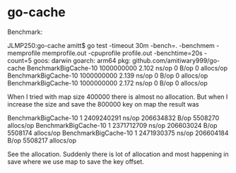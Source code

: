 # go-cache

Benchmark:

JLMP250:go-cache amitt$ go test -timeout 30m  -bench=.  -benchmem -memprofile memprofile.out -cpuprofile profile.out  -benchtime=20s -count=5
goos: darwin
goarch: arm64
pkg: github.com/amitiwary999/go-cache
BenchmarkBigCache-10    	1000000000	         2.102 ns/op	       0 B/op	       0 allocs/op
BenchmarkBigCache-10    	1000000000	         2.139 ns/op	       0 B/op	       0 allocs/op
BenchmarkBigCache-10    	1000000000	         2.172 ns/op	       0 B/op	       0 allocs/op

When I tried with map size 400000 there is almost no allocation. 
But when I increase the size and save the 800000 key on map the result was 

BenchmarkBigCache-10    	       1	2409240291 ns/op	206634832 B/op	 5508270 allocs/op
BenchmarkBigCache-10    	       1	2371712709 ns/op	206603024 B/op	 5508174 allocs/op
BenchmarkBigCache-10    	       1	2471930375 ns/op	206604184 B/op	 5508217 allocs/op

See the allocation. Suddenly there is lot of allocation and most happening in save where we use map to save the key offset.